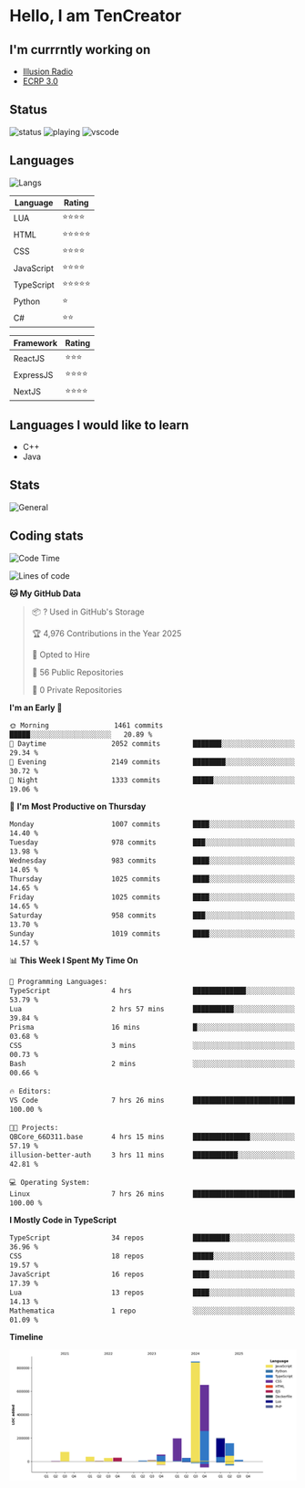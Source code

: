 # Hello, I am TenCreator

## I'm currrntly working on
- [Illusion Radio](https://illusionradio.co.uk/)
- [ECRP 3.0](http://github.com/Emerald-Coast-Roleplay/)

## Status
![status](https://api.statusbadges.me/badge/status/518334475038359555?simple=true&style=for-the-badge)
![playing](https://api.statusbadges.me/badge/playing/518334475038359555?style=for-the-badge)
![vscode](https://api.statusbadges.me/badge/vscode/518334475038359555?style=for-the-badge)

## Languages
![Langs](https://github-readme-stats.vercel.app/api/top-langs/?username=tencreator&layout=compact&theme=radical)


|Language|Rating|
|--------|------|
|LUA|⭐️⭐️⭐️⭐️|
|HTML|⭐️⭐️⭐️⭐️⭐️|
|CSS|⭐️⭐️⭐️⭐️|
|JavaScript|⭐️⭐️⭐️⭐️|
|TypeScript|⭐️⭐️⭐️⭐️⭐️|
|Python|⭐️|
|C#|⭐️⭐️ |

|Framework|Rating|
|--------|------|
|ReactJS|⭐️⭐️⭐|
|ExpressJS|⭐️⭐️⭐️⭐️|
|NextJS|⭐️⭐️⭐⭐️|

## Languages I would like to learn
- C++
- Java

## Stats
![General](https://github-readme-stats.vercel.app/api?username=tencreator&show_icons=true&theme=radical)

## Coding stats

<!--START_SECTION:waka-->
![Code Time](http://img.shields.io/badge/Code%20Time-666%20hrs%206%20mins-blue)

![Lines of code](https://img.shields.io/badge/From%20Hello%20World%20I%27ve%20Written-2.4%20million%20lines%20of%20code-blue)

**🐱 My GitHub Data** 

> 📦 ? Used in GitHub's Storage 
 > 
> 🏆 4,976 Contributions in the Year 2025
 > 
> 💼 Opted to Hire
 > 
> 📜 56 Public Repositories 
 > 
> 🔑 0 Private Repositories 
 > 
**I'm an Early 🐤** 

```text
🌞 Morning                1461 commits        █████░░░░░░░░░░░░░░░░░░░░   20.89 % 
🌆 Daytime                2052 commits        ███████░░░░░░░░░░░░░░░░░░   29.34 % 
🌃 Evening                2149 commits        ████████░░░░░░░░░░░░░░░░░   30.72 % 
🌙 Night                  1333 commits        █████░░░░░░░░░░░░░░░░░░░░   19.06 % 
```
📅 **I'm Most Productive on Thursday** 

```text
Monday                   1007 commits        ████░░░░░░░░░░░░░░░░░░░░░   14.40 % 
Tuesday                  978 commits         ███░░░░░░░░░░░░░░░░░░░░░░   13.98 % 
Wednesday                983 commits         ████░░░░░░░░░░░░░░░░░░░░░   14.05 % 
Thursday                 1025 commits        ████░░░░░░░░░░░░░░░░░░░░░   14.65 % 
Friday                   1025 commits        ████░░░░░░░░░░░░░░░░░░░░░   14.65 % 
Saturday                 958 commits         ███░░░░░░░░░░░░░░░░░░░░░░   13.70 % 
Sunday                   1019 commits        ████░░░░░░░░░░░░░░░░░░░░░   14.57 % 
```


📊 **This Week I Spent My Time On** 

```text
💬 Programming Languages: 
TypeScript               4 hrs               █████████████░░░░░░░░░░░░   53.79 % 
Lua                      2 hrs 57 mins       ██████████░░░░░░░░░░░░░░░   39.84 % 
Prisma                   16 mins             █░░░░░░░░░░░░░░░░░░░░░░░░   03.68 % 
CSS                      3 mins              ░░░░░░░░░░░░░░░░░░░░░░░░░   00.73 % 
Bash                     2 mins              ░░░░░░░░░░░░░░░░░░░░░░░░░   00.66 % 

🔥 Editors: 
VS Code                  7 hrs 26 mins       █████████████████████████   100.00 % 

🐱‍💻 Projects: 
QBCore_66D311.base       4 hrs 15 mins       ██████████████░░░░░░░░░░░   57.19 % 
illusion-better-auth     3 hrs 11 mins       ███████████░░░░░░░░░░░░░░   42.81 % 

💻 Operating System: 
Linux                    7 hrs 26 mins       █████████████████████████   100.00 % 
```

**I Mostly Code in TypeScript** 

```text
TypeScript               34 repos            █████████░░░░░░░░░░░░░░░░   36.96 % 
CSS                      18 repos            █████░░░░░░░░░░░░░░░░░░░░   19.57 % 
JavaScript               16 repos            ████░░░░░░░░░░░░░░░░░░░░░   17.39 % 
Lua                      13 repos            ████░░░░░░░░░░░░░░░░░░░░░   14.13 % 
Mathematica              1 repo              ░░░░░░░░░░░░░░░░░░░░░░░░░   01.09 % 
```



**Timeline**

![Lines of Code chart](https://raw.githubusercontent.com/tencreator/tencreator/main/assets/bar_graph.png)


<!--END_SECTION:waka-->
